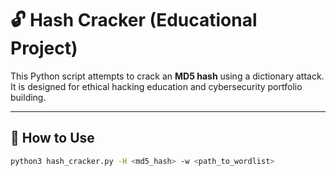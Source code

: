 # 🔓 Hash Cracker (Educational Project)

This Python script attempts to crack an **MD5 hash** using a dictionary attack. It is designed for ethical hacking education and cybersecurity portfolio building.

---

## 🚀 How to Use

```bash
python3 hash_cracker.py -H <md5_hash> -w <path_to_wordlist>
